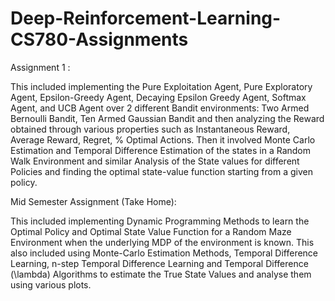 # Deep-Reinforcement-Learning-CS780-Assignments

Assignment 1 : 

This included implementing the Pure Exploitation Agent, Pure Exploratory Agent, Epsilon-Greedy Agent, Decaying Epsilon Greedy Agent, Softmax Agent, and UCB Agent over 2 different Bandit environments: Two Armed Bernoulli Bandit, Ten Armed Gaussian Bandit and then analyzing the Reward obtained through various properties such as Instantaneous Reward, Average Reward, Regret, % Optimal Actions. Then it involved Monte Carlo Estimation and Temporal Difference Estimation of the states in a Random Walk Environment and similar Analysis of the State values for different Policies and finding the optimal state-value function starting from a given policy.



Mid Semester Assignment (Take Home):

This included implementing Dynamic Programming Methods to learn the Optimal Policy and Optimal State Value Function for a Random Maze Environment when the underlying MDP of the environment is known. This also included using Monte-Carlo Estimation Methods, Temporal Difference Learning, n-step Temporal Difference Learning and Temporal Difference (\lambda) Algorithms to estimate the True State Values and analyse them using various plots.

